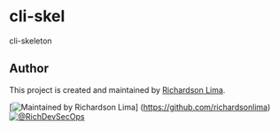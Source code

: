# cli-skel
cli-skeleton


## Author

This project is created and maintained by [Richardson Lima](https://github.com/richardsonlima).

[![Maintained by Richardson Lima](https://img.shields.io/badge/maintained%20by-@richardsonlima-%235c4ee5.svg)]
(https://github.com/richardsonlima) [![@RichDevSecOps](https://img.shields.io/twitter/follow/RichDevSecOps.svg?style=social&label=Follow%20@RichDevSecOps%20on%20Twitter)](https://twitter.com/RichDevSecOps)
